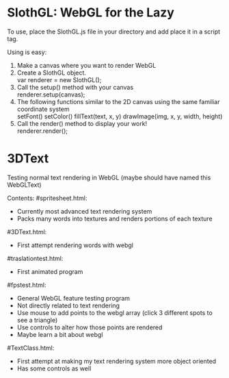 # SlothGL: WebGL for the Lazy
To use, place the SlothGL.js file in your directory and add place it in a script tag.

Using is easy:<br />
1) Make a canvas where you want to render WebGL <br />
2) Create a SlothGL object. <br />
 var renderer = new SlothGL();<br />
3) Call the setup() method with your canvas <br />
 renderer.setup(canvas);<br />
4) The following functions similar to the 2D canvas using the same familiar coordinate system <br />
 setFont()
 setColor()
 fillText(text, x, y)
 drawImage(img, x, y, width, height)<br />
5) Call the render() method to display your work! <br />
 renderer.render();

# 3DText
Testing normal text rendering in WebGL
(maybe should have named this WebGLText)

Contents:
#spritesheet.html:
- Currently most advanced text rendering system
- Packs many words into textures and renders portions of each texture


#3DText.html:
- First attempt rendering words with webgl


#traslationtest.html:
- First animated program


#fpstest.html:
- General WebGL feature testing program
- Not directly related to text rendering
- Use mouse to add points to the webgl array
    (click 3 different spots to see a triangle)
- Use controls to alter how those points are rendered
- Maybe learn a bit about webgl


#TextClass.html:
- First attempt at making my text rendering system more object oriented
- Has some controls as well